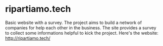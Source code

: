 # ripartiamo.tech
Basic website with a survey. The project aims to build a network of companies for help each other in the business. The site provides a survey to collect some informations helpful to kick the project. 
Here's the website: http://ripartiamo.tech/
